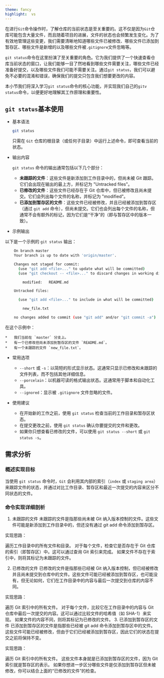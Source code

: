 ```yaml
---
theme: fancy
highlight:  vs
---
```

在进行`Git`命令操作时，了解仓库的当前状态是至关重要的。这不仅是因为`Git`仓库可能包含大量文件，而且随着项目的进展，文件的状态也会频繁发生变化。为了有效地管理这些变更，我们需要清晰地知道哪些文件已被修改、哪些文件已添加到暂存区、哪些文件是新增的以及哪些文件被`.gitignore`文件忽略等。

`git status`命令在这里扮演了至关重要的角色。它为我们提供了一个快速查看仓库当前状态的窗口，让我们能够一目了然地看到哪些文件需要关注，哪些文件已经准备好提交，以及哪些文件我们可能不需要关注。通过`git status`，我们可以避免不必要的混淆和错误，确保我们的提交只包含我们想要更改的内容。

本小节我们将深入学习`git status`命令的核心功能，并实现我们自己的`gitv status`命令，以便更好地理解其工作原理和重要性。

##  `git status`基本使用

 - 基本语法

    ```sh
    git status
    ```

    只需在 `Git` 仓库的根目录（或任何子目录）中运行上述命令，即可查看当前的状态。

- 输出内容

    `git status` 命令的输出通常包括以下几个部分：

    *   **未跟踪的文件**：这些文件是新添加到工作目录中的，但尚未被 Git 跟踪。它们会出现在输出的最上方，并标记为 "Untracked files"。
    *   **已修改的文件**：这些文件已经存在于 Git 仓库中，但已被修改且尚未提交。它们会列出每个文件的名称，并标记为 "modified"。
    *   **已添加到暂存区的文件**：这些文件已经被修改，并且已经被添加到暂存区（通过 `git add` 命令），但尚未提交。它们也会列出每个文件的名称，但通常不会有额外的标记，因为它们是“干净”的（即与暂存区中的版本一致）。

-  示例输出

以下是一个示例的 `git status` 输出：

```sh
	On branch master  
	Your branch is up to date with 'origin/master'.    

	Changes not staged for commit:  
	  (use "git add <file>..." to update what will be committed)  
	  (use "git checkout -- <file>..." to discard changes in working directory)  

	    modified:   README.md  

	Untracked files:  

	  (use "git add <file>..." to include in what will be committed)  

	    new_file.txt

	no changes added to commit (use "git add" and/or "git commit -a")
```

在这个示例中：

    *   我们当前在 `master` 分支上。
    *   有一个已修改但尚未添加到暂存区的文件 `README.md`。
    *   有一个未跟踪的文件 `new_file.txt`。

- 常用选项

    *   `--short` 或 `-s`：以简短的形式显示状态。这通常只显示已修改和未跟踪的文件列表，而不包括其他详细信息。
    *   `--porcelain`：以机器可读的格式输出状态。这通常用于脚本和自动化工具。
    *   `--ignored`：显示被 `.gitignore` 文件忽略的文件。

- 使用建议

    *   在开始新的工作之前，使用 `git status` 检查当前的工作目录和暂存区状态。
    *   在提交更改之前，使用 `git status` 确认你要提交的文件和更改。
    *   如果你只想查看已修改的文件，可以使用 `git status --short` 或 `git status -s`。

## **需求分析**

### 概述实现目标

当使用 `git status` 命令时，`Git` 会利用其内部的索引（`index` 或 `staging area`）来跟踪文件的状态，并通过对比工作目录、暂存区和最近一次提交的内容来区分不同状态的文件。

### 命令实现详细剖析

1. 未跟踪的文件
未跟踪的文件是指那些尚未被 Git 纳入版本控制的文件。这些文件可能是新添加到工作目录中的，但还没有通过 git add 命令添加到暂存区。

实现思路：

遍历工作目录中的所有文件和目录。
对于每个文件，检查它是否存在于 Git 仓库的索引（即暂存区）中。这可以通过查询 Git 索引来完成。
如果文件不存在于索引中，则将其标记为未跟踪的文件。

2. 已修改的文件
已修改的文件是指那些已经被 Git 纳入版本控制，但已经被修改并且尚未提交到仓库中的文件。这些文件可能已经被添加到暂存区，也可能没有，但无论如何，它们在工作目录中的内容与最后一次提交到仓库的内容不同。

实现思路：

遍历 Git 索引中的所有文件。
对于每个文件，比较它在工作目录中的内容与 Git 仓库中最后一次提交的内容。这可以通过比较文件的哈希值（如 SHA-1）来实现。
如果文件的内容不同，则将其标记为已修改的文件。
3. 已添加到暂存区的文件
已添加到暂存区的文件是指那些已经被 git add 命令添加到暂存区中的文件。这些文件可能已经被修改，但由于它们已经被添加到暂存区，因此它们的状态在提交之前将保持不变。

实现思路：

遍历 Git 索引中的所有文件。
这些文件本身就是已添加到暂存区的文件，因为 Git 索引就是暂存区的表示。
如果你想进一步区分哪些文件是仅添加到暂存区但未被修改，你可以结合上面的“已修改的文件”的检查。




